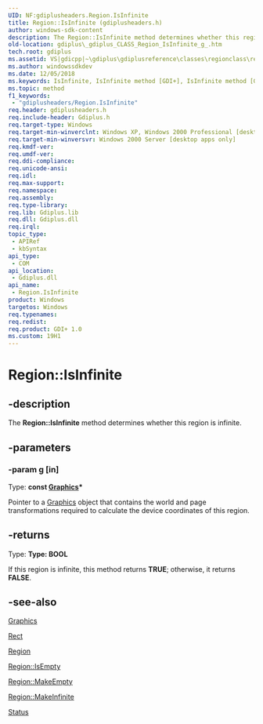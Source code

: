 ```yaml
---
UID: NF:gdiplusheaders.Region.IsInfinite
title: Region::IsInfinite (gdiplusheaders.h)
author: windows-sdk-content
description: The Region::IsInfinite method determines whether this region is infinite.
old-location: gdiplus\_gdiplus_CLASS_Region_IsInfinite_g_.htm
tech.root: gdiplus
ms.assetid: VS|gdicpp|~\gdiplus\gdiplusreference\classes\regionclass\regionmethods\isinfinite.htm
ms.author: windowssdkdev
ms.date: 12/05/2018
ms.keywords: IsInfinite, IsInfinite method [GDI+], IsInfinite method [GDI+],Region class, Region class [GDI+],IsInfinite method, Region.IsInfinite, Region::IsInfinite, _gdiplus_CLASS_Region_IsInfinite_g_, gdiplus._gdiplus_CLASS_Region_IsInfinite_g_
ms.topic: method
f1_keywords: 
 - "gdiplusheaders/Region.IsInfinite"
req.header: gdiplusheaders.h
req.include-header: Gdiplus.h
req.target-type: Windows
req.target-min-winverclnt: Windows XP, Windows 2000 Professional [desktop apps only]
req.target-min-winversvr: Windows 2000 Server [desktop apps only]
req.kmdf-ver: 
req.umdf-ver: 
req.ddi-compliance: 
req.unicode-ansi: 
req.idl: 
req.max-support: 
req.namespace: 
req.assembly: 
req.type-library: 
req.lib: Gdiplus.lib
req.dll: Gdiplus.dll
req.irql: 
topic_type:
 - APIRef
 - kbSyntax
api_type:
 - COM
api_location:
 - Gdiplus.dll
api_name:
 - Region.IsInfinite
product: Windows
targetos: Windows
req.typenames: 
req.redist: 
req.product: GDI+ 1.0
ms.custom: 19H1
---
```


# Region::IsInfinite


## -description


The <b>Region::IsInfinite</b> method determines whether this region is infinite.


## -parameters




### -param g [in]

Type: <b>const <a href="https://docs.microsoft.com/windows/desktop/api/gdiplusgraphics/nl-gdiplusgraphics-graphics">Graphics</a>*</b>

Pointer to a <a href="https://docs.microsoft.com/windows/desktop/api/gdiplusgraphics/nl-gdiplusgraphics-graphics">Graphics</a> object that contains the world and page transformations required to calculate the device coordinates of this region. 


## -returns



Type: <strong>Type: <b>BOOL</b>
</strong>

If this region is infinite, this method returns <b>TRUE</b>; otherwise, it returns <b>FALSE</b>.




## -see-also




<a href="https://docs.microsoft.com/windows/desktop/api/gdiplusgraphics/nl-gdiplusgraphics-graphics">Graphics</a>



<a href="https://docs.microsoft.com/windows/desktop/api/gdiplustypes/nl-gdiplustypes-rect">Rect</a>



<a href="https://docs.microsoft.com/windows/desktop/api/gdiplusheaders/nl-gdiplusheaders-region">Region</a>



<a href="https://docs.microsoft.com/windows/desktop/api/gdiplusheaders/nf-gdiplusheaders-region-isempty">Region::IsEmpty</a>



<a href="https://docs.microsoft.com/windows/desktop/api/gdiplusheaders/nf-gdiplusheaders-region-makeempty">Region::MakeEmpty</a>



<a href="https://docs.microsoft.com/windows/desktop/api/gdiplusheaders/nf-gdiplusheaders-region-makeinfinite">Region::MakeInfinite</a>



<a href="https://docs.microsoft.com/windows/desktop/api/gdiplustypes/ne-gdiplustypes-status">Status</a>
 

 

